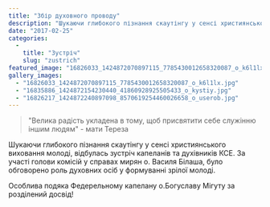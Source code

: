 ```yaml
---
title: "Збір духовного проводу"
description: "Шукаючи глибокого пізнання скаутінгу у сенсі християнського виховання молоді, відбулась зустріч капеланів та духівників КСЕ."
date: "2017-02-25"
categories:
  -
    title: "Зустріч"
    slug: "zustrich"
featured_image: "16826033_1424872070897115_7785430012658320087_o_k6l1lx.jpg"
gallery_images:
  - "16826033_1424872070897115_7785430012658320087_o_k6l1lx.jpg"
  - "16835886_1424872154230440_41860928925505433_o_kystiy.jpg"
  - "16826217_1424872240897098_8570619254460026658_o_userob.jpg"
---
```


<blockquote>
"Велика радість укладена в тому, щоб присвятити себе служінню іншим людям" - мати Тереза
</blockquote>

Шукаючи глибокого пізнання скаутінгу у сенсі християнського виховання молоді, відбулась зустріч капеланів та духівників КСЕ. За участі голови комісій у справах мирян о. Василя Білаша, було обговорено роль духовних осіб у формуванні зрілої молоді.

Особлива подяка Федерельному капелану о.Богуславу Мігуту за розділений досвід!
